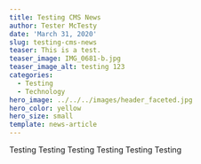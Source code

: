 ```yaml
---
title: Testing CMS News
author: Tester McTesty
date: 'March 31, 2020'
slug: testing-cms-news
teaser: This is a test.
teaser_image: IMG_0681-b.jpg
teaser_image_alt: testing 123
categories:
  - Testing
  - Technology
hero_image: ../../../images/header_faceted.jpg
hero_color: yellow
hero_size: small
template: news-article
---
```

Testing Testing Testing Testing Testing Testing 
